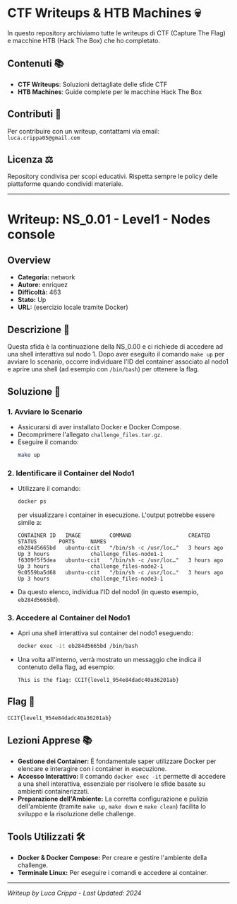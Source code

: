 # CTF Writeups & HTB Machines 💀

In questo repository archiviamo tutte le writeups di CTF (Capture The Flag) e macchine HTB (Hack The Box) che ho completato.

## Contenuti 📚
- **CTF Writeups**: Soluzioni dettagliate delle sfide CTF  
- **HTB Machines**: Guide complete per le macchine Hack The Box

## Contributi 🤝
Per contribuire con un writeup, contattami via email: `luca.crippa05@gmail.com`

## Licenza ⚖️
Repository condivisa per scopi educativi. Rispetta sempre le policy delle piattaforme quando condividi materiale.

---

# Writeup: NS_0.01 - Level1 - Nodes console

## Overview
- **Categoria:** network
- **Autore:** enriquez
- **Difficoltà:** 463
- **Stato:** Up
- **URL:** (esercizio locale tramite Docker)

## Descrizione 📝
Questa sfida è la continuazione della NS_0.00 e ci richiede di accedere ad una shell interattiva sul nodo 1. Dopo aver eseguito il comando `make up` per avviare lo scenario, occorre individuare l'ID del container associato al nodo1 e aprire una shell (ad esempio con `/bin/bash`) per ottenere la flag.

## Soluzione 🎯

### 1. Avviare lo Scenario
- Assicurarsi di aver installato Docker e Docker Compose.
- Decomprimere l'allegato `challenge_files.tar.gz`.
- Eseguire il comando:
  ```bash
  make up
  ```

### 2. Identificare il Container del Nodo1
- Utilizzare il comando:
  ```bash
  docker ps
  ```
  per visualizzare i container in esecuzione. L'output potrebbe essere simile a:
  ```
  CONTAINER ID   IMAGE         COMMAND                  CREATED       STATUS       PORTS     NAMES
  eb284d5665bd   ubuntu-ccit   "/bin/sh -c /usr/loc…"   3 hours ago   Up 3 hours             challenge_files-node1-1
  f6309f5f5dea   ubuntu-ccit   "/bin/sh -c /usr/loc…"   3 hours ago   Up 3 hours             challenge_files-node2-1
  9c0559ba5d68   ubuntu-ccit   "/bin/sh -c /usr/loc…"   3 hours ago   Up 3 hours             challenge_files-node3-1
  ```
- Da questo elenco, individua l'ID del nodo1 (in questo esempio, `eb284d5665bd`).

### 3. Accedere al Container del Nodo1
- Apri una shell interattiva sul container del nodo1 eseguendo:
  ```bash
  docker exec -it eb284d5665bd /bin/bash
  ```
- Una volta all'interno, verrà mostrato un messaggio che indica il contenuto della flag, ad esempio:
  ```
  This is the f1ag: CCIT{level1_954e84dadc40a36201ab}
  ```

## Flag 🏁
```
CCIT{level1_954e84dadc40a36201ab}
```

## Lezioni Apprese 📚
- **Gestione dei Container:** È fondamentale saper utilizzare Docker per elencare e interagire con i container in esecuzione.
- **Accesso Interattivo:** Il comando `docker exec -it` permette di accedere a una shell interattiva, essenziale per risolvere le sfide basate su ambienti containerizzati.
- **Preparazione dell'Ambiente:** La corretta configurazione e pulizia dell'ambiente (tramite `make up`, `make down` e `make clean`) facilita lo sviluppo e la risoluzione delle challenge.

## Tools Utilizzati 🛠️
- **Docker & Docker Compose:** Per creare e gestire l'ambiente della challenge.
- **Terminale Linux:** Per eseguire i comandi e accedere ai container.

---

*Writeup by Luca Crippa - Last Updated: 2024*
